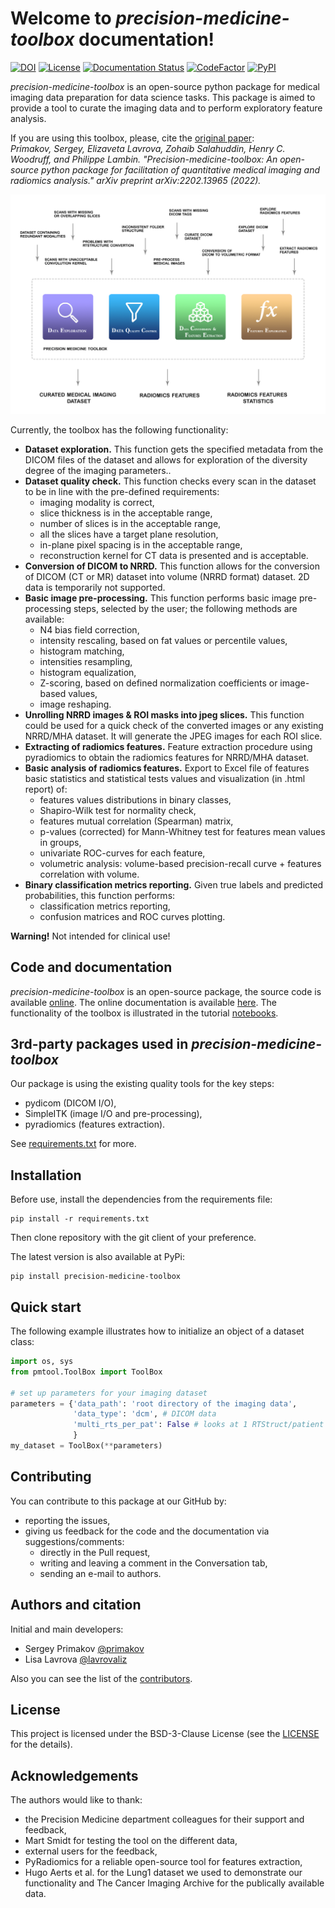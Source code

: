# Welcome to *precision-medicine-toolbox* documentation!
[![DOI](https://zenodo.org/badge/259937957.svg)](https://zenodo.org/badge/latestdoi/259937957)
[![License](https://img.shields.io/github/license/primakov/precision-medicine-toolbox)](https://opensource.org/licenses/BSD-3-Clause)
[![Documentation Status](https://readthedocs.org/projects/precision-medicine-toolbox/badge/?version=latest)](https://precision-medicine-toolbox.readthedocs.io/en/latest/?badge=latest)
[![CodeFactor](https://www.codefactor.io/repository/github/primakov/precision-medicine-toolbox/badge)](https://www.codefactor.io/repository/github/primakov/precision-medicine-toolbox)
[![PyPI](https://img.shields.io/pypi/v/precision-medicine-toolbox)](https://pypi.org/project/precision-medicine-toolbox/)  

*precision-medicine-toolbox* is an open-source python package for medical imaging data preparation for data science tasks. 
This package is aimed to provide a tool to curate the imaging data and to perform exploratory feature analysis.  

If you are using this toolbox, please, cite the [original paper](https://arxiv.org/abs/2202.13965):  
*Primakov, Sergey, Elizaveta Lavrova, Zohaib Salahuddin, Henry C. Woodruff, and Philippe Lambin. "Precision-medicine-toolbox: An open-source python package for facilitation of quantitative medical imaging and radiomics analysis." arXiv preprint arXiv:2202.13965 (2022).*
  
![Graphical abstract](graphical_abstract.png 'Graphical abstract')
  
Currently, the toolbox has the following functionality:  
  
* **Dataset exploration.** This function gets the specified metadata from the DICOM files of the dataset and allows for exploration of the diversity degree of the imaging parameters..
* **Dataset quality check.** This function checks every scan in the dataset to be in line with the pre-defined requirements:  
    * imaging modality is correct,  
    * slice thickness is in the acceptable range,  
    * number of slices is in the acceptable range,  
    * all the slices have a target plane resolution,  
    * in-plane pixel spacing is in the acceptable range,  
    * reconstruction kernel for CT data is presented and is acceptable.  
* **Conversion of DICOM to NRRD.** This function allows for the conversion of DICOM (CT or MR) dataset into volume (NRRD format) dataset. 2D data is temporarily not supported.  
* **Basic image pre-processing.** This function performs basic image pre-processing steps, selected by the user; the following methods are available:  
    * N4 bias field correction,  
    * intensity rescaling, based on fat values or percentile values,  
    * histogram matching,  
    * intensities resampling,  
    * histogram equalization,  
    * Z-scoring, based on defined normalization coefficients or image-based values,  
    * image reshaping.  
* **Unrolling NRRD images & ROI masks into jpeg slices.** This function could be used for a quick check of the converted images or any existing NRRD/MHA dataset. It will generate the JPEG images for each ROI slice.  
* **Extracting of radiomics features.** Feature extraction procedure using pyradiomics to obtain the radiomics features for NRRD/MHA dataset.  
* **Basic analysis of radiomics features.** Export to Excel file of features basic statistics and statistical tests values and visualization (in .html report) of:  
    * features values distributions in binary classes,
    * Shapiro-Wilk test for normality check,
    * features mutual correlation (Spearman) matrix,
    * p-values (corrected) for Mann-Whitney test for features mean values in groups,
    * univariate ROC-curves for each feature,
    * volumetric analysis: volume-based precision-recall curve + features correlation with volume.
* **Binary classification metrics reporting.** Given true labels and predicted probabilities, this function performs:
    * classification metrics reporting,
    * confusion matrices and ROC curves plotting.

**Warning!** Not intended for clinical use!

## Code and documentation
*precision-medicine-toolbox* is an open-source package, the source code is available [online](https://github.com/primakov/precision-medicine-toolbox). 
The online documentation is available [here](http://precision-medicine-toolbox.readthedocs.io/). 
The functionality of the toolbox is illustrated in the tutorial [notebooks](https://github.com/primakov/precision-medicine-toolbox/tree/master/examples).
## 3rd-party packages used in *precision-medicine-toolbox*
Our package is using the existing quality tools for the key steps:

* pydicom (DICOM I/O),
* SimpleITK (image I/O and pre-processing),
* pyradiomics (features extraction).

See [requirements.txt](https://github.com/primakov/precision-medicine-toolbox/blob/master/requirements.txt) for more.
## Installation
Before use, install the dependencies from the requirements file:  
```
pip install -r requirements.txt   
```  
Then clone repository with the git client of your preference.

The latest version is also available at PyPi:
```
pip install precision-medicine-toolbox   
``` 
## Quick start
The following example illustrates how to initialize an object of a dataset class:  
```python
import os, sys
from pmtool.ToolBox import ToolBox

# set up parameters for your imaging dataset
parameters = {'data_path': 'root directory of the imaging data',
              'data_type': 'dcm', # DICOM data
              'multi_rts_per_pat': False # looks at 1 RTStruct/patient only
              }
my_dataset = ToolBox(**parameters)
```
## Contributing
You can contribute to this package at our GitHub by:  

* reporting the issues,
* giving us feedback for the code and the documentation via suggestions/comments:
    * directly in the Pull request,
    * writing and leaving a comment in the Conversation tab,
    * sending an e-mail to authors.
## Authors and citation
Initial and main developers:  

* Sergey Primakov [@primakov](https://github.com/primakov)
* Lisa Lavrova [@lavrovaliz](https://github.com/lavrovaliz)

Also you can see the list of the [contributors](https://github.com/primakov/precision-medicine-toolbox/graphs/contributors).
## License
This project is licensed under the BSD-3-Clause License 
(see the [LICENSE](https://github.com/primakov/precision-medicine-toolbox/blob/master/LICENSE) for the details).
## Acknowledgements  
The authors would like to thank:  
* the Precision Medicine department colleagues for their support and feedback,
* Mart Smidt for testing the tool on the different data,
* external users for the feedback,
* PyRadiomics for a reliable open-source tool for features extraction,  
* Hugo Aerts et al. for the Lung1 dataset we used to demonstrate our functionality 
and The Cancer Imaging Archive for the publically available data.
